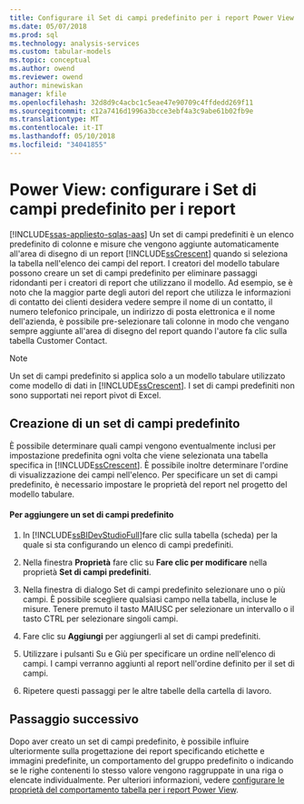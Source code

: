 ```yaml
---
title: Configurare il Set di campi predefinito per i report Power View | Documenti Microsoft
ms.date: 05/07/2018
ms.prod: sql
ms.technology: analysis-services
ms.custom: tabular-models
ms.topic: conceptual
ms.author: owend
ms.reviewer: owend
author: minewiskan
manager: kfile
ms.openlocfilehash: 32d8d9c4acbc1c5eae47e90709c4ffdedd269f11
ms.sourcegitcommit: c12a7416d1996a3bcce3ebf4a3c9abe61b02fb9e
ms.translationtype: MT
ms.contentlocale: it-IT
ms.lasthandoff: 05/10/2018
ms.locfileid: "34041855"
---
```

# <a name="power-view---configure-default-field-set-for-reports"></a>Power View: configurare i Set di campi predefinito per i report
[!INCLUDE[ssas-appliesto-sqlas-aas](../../includes/ssas-appliesto-sqlas-aas.md)]
  Un set di campi predefiniti è un elenco predefinito di colonne e misure che vengono aggiunte automaticamente all'area di disegno di un report [!INCLUDE[ssCrescent](../../includes/sscrescent-md.md)] quando si seleziona la tabella nell'elenco dei campi del report. I creatori del modello tabulare possono creare un set di campi predefinito per eliminare passaggi ridondanti per i creatori di report che utilizzano il modello. Ad esempio, se è noto che la maggior parte degli autori del report che utilizza le informazioni di contatto dei clienti desidera vedere sempre il nome di un contatto, il numero telefonico principale, un indirizzo di posta elettronica e il nome dell'azienda, è possibile pre-selezionare tali colonne in modo che vengano sempre aggiunte all'area di disegno del report quando l'autore fa clic sulla tabella Customer Contact.  
  
> [!NOTE]  
>  Un set di campi predefinito si applica solo a un modello tabulare utilizzato come modello di dati in [!INCLUDE[ssCrescent](../../includes/sscrescent-md.md)]. I set di campi predefiniti non sono supportati nei report pivot di Excel.  
  
## <a name="creating-a-default-field-set"></a>Creazione di un set di campi predefinito  
 È possibile determinare quali campi vengono eventualmente inclusi per impostazione predefinita ogni volta che viene selezionata una tabella specifica in [!INCLUDE[ssCrescent](../../includes/sscrescent-md.md)]. È possibile inoltre determinare l'ordine di visualizzazione dei campi nell'elenco. Per specificare un set di campi predefinito, è necessario impostare le proprietà del report nel progetto del modello tabulare.  
  
#### <a name="to-add-a-default-field-set"></a>Per aggiungere un set di campi predefinito  
  
1.  In [!INCLUDE[ssBIDevStudioFull](../../includes/ssbidevstudiofull-md.md)]fare clic sulla tabella (scheda) per la quale si sta configurando un elenco di campi predefiniti.  
  
2.  Nella finestra **Proprietà** fare clic su **Fare clic per modificare** nella proprietà **Set di campi predefiniti**.  
  
3.  Nella finestra di dialogo Set di campi predefinito selezionare uno o più campi. È possibile scegliere qualsiasi campo nella tabella, incluse le misure. Tenere premuto il tasto MAIUSC per selezionare un intervallo o il tasto CTRL per selezionare singoli campi.  
  
4.  Fare clic su **Aggiungi** per aggiungerli al set di campi predefiniti.  
  
5.  Utilizzare i pulsanti Su e Giù per specificare un ordine nell'elenco di campi. I campi verranno aggiunti al report nell'ordine definito per il set di campi.  
  
6.  Ripetere questi passaggi per le altre tabelle della cartella di lavoro.  
  
## <a name="next-step"></a>Passaggio successivo  
 Dopo aver creato un set di campi predefinito, è possibile influire ulteriormente sulla progettazione dei report specificando etichette e immagini predefinite, un comportamento del gruppo predefinito o indicando se le righe contenenti lo stesso valore vengono raggruppate in una riga o elencate individualmente. Per ulteriori informazioni, vedere [configurare le proprietà del comportamento tabella per i report Power View](../../analysis-services/tabular-models/power-view-configure-table-behavior-properties-for-reports.md).  
  
  
